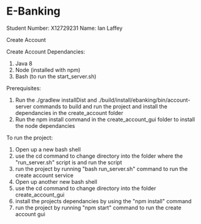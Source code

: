 # E-Banking

Student Number: X12729231
Name: Ian Laffey

Create Account

Create Account Dependancies:
1. Java 8
2. Node (installed with npm)
3. Bash (to run the start_server.sh)

Prerequisites:
1. Run the ./gradlew installDist and ./build/install/ebanking/bin/account-server commands to build and run the project and install the dependancies in the create_account folder
2. Run the npm install command in the create_account_gui folder to install the node dependancies

To run the project:
1. Open up a new bash shell
2. use the cd command to change directory into the folder where the "run_server.sh" script is and run the script
3. run the project by running "bash run_server.sh" command to run the create account service
4. Open up another new bash shell
5. use the cd command to change directory into the folder create_account_gui
6. install the projects dependancies by using the "npm install" command
7. run the project by running "npm start" command to run the create account gui
